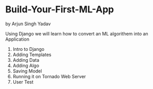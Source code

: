 # Build-Your-First-ML-App
by Arjun Singh Yadav

Using Django we will learn how to convert an ML algorithem into an Application

1) Intro to Django
2) Adding Templates
3) Adding Data
4) Adding Algo
5) Saving Model
6) Running it on Tornado Web Server
6) User Test

